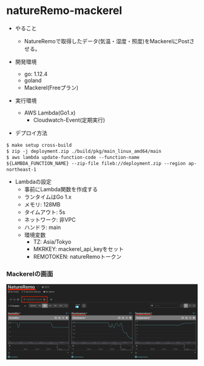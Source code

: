 # natureRemo-mackerel

- やること
  - NatureRemoで取得したデータ(気温・湿度・照度)をMackerelにPostさせる。

- 開発環境
  - go: 1.12.4
  - goland
  - Mackerel(Freeプラン)

- 実行環境
  - AWS Lambda(Go1.x)
    - Cloudwatch-Event(定期実行)

- デプロイ方法
```
$ make setup cross-build
$ zip -j deployment.zip ./build/pkg/main_linux_amd64/main
$ aws lambda update-function-code --function-name ${LAMBDA_FUNCTION_NAME} --zip-file fileb://deployment.zip --region ap-northeast-1
```

- Lambdaの設定
  - 事前にLambda関数を作成する
  - ランタイムはGo 1.x
  - メモリ: 128MB
  - タイムアウト: 5s
  - ネットワーク: 非VPC
  - ハンドラ: main
  - 環境変数
    - TZ: Asia/Tokyo
    - MKRKEY: mackerel_api_keyをセット
    - REMOTOKEN: natureRemoトークン

### Mackerelの画面

![Alt Text](https://github.com/yhidetoshi/Pictures/raw/master/mackerel/natureRemo-mackerel.png)
